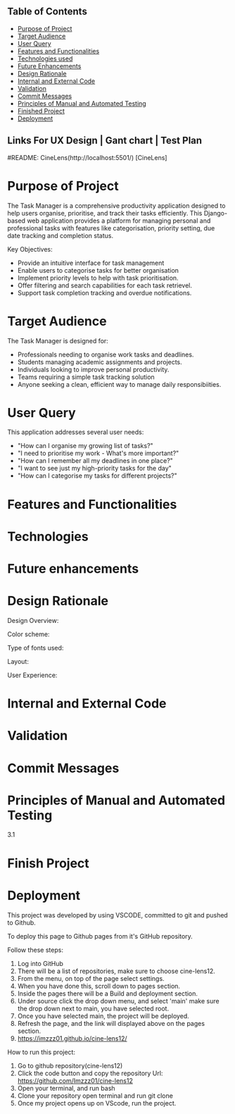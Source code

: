 ## Table of Contents
- [Purpose of Project](#purpose)
- [Target Audience](#target-audience)
- [User Query](#user-query)
- [Features and Functionalities](#features)
- [Technologies used](#technologies)
- [Future Enhancements](#future-enhancements)
- [Design Rationale](#design-rationale)
- [Internal and External Code](#internal-and-external-code)
- [Validation](#validator)
- [Commit Messages](#internal-and-external-code)
- [Principles of Manual and Automated Testing](#principles-of-manual-and-automated-testing)
- [Finished Project](#finished-project)
- [Deployment](#deployment)

## Links For UX Design | Gant chart | Test Plan



#README: CineLens(http://localhost:5501/) [CineLens]
# Purpose of Project <a id="purpose"></a>

The Task Manager is a comprehensive productivity application designed to help users organise, prioritise, and track their tasks efficiently. This Django-based web application provides a platform for managing personal and professional tasks with features like categorisation, priority setting, due date tracking and completion status.

Key Objectives: 

- Provide an intuitive interface for task management
- Enable users to categorise tasks for better organisation
- Implement priority levels to help with task prioritisation.
- Offer filtering and search capabilities for each task retrievel.
- Support task completion tracking and overdue notifications.


# Target Audience<a id="target-audience"></a>

The Task Manager is designed for:

- Professionals needing to organise work tasks and deadlines.
- Students managing academic assignments and projects.
- Individuals looking to improve personal productivity.
- Teams requiring a simple task tracking solution
- Anyone seeking a clean, efficient way to manage daily responsibiities.


# User Query<a id="user-query"></a>

This application addresses several user needs:
- "How can I organise my growing list of tasks?"
- "I need to prioritise my work - What's more important?"
- "How can I remember all my deadlines in one place?"
- "I want to see just my high-priority tasks for the day"
- "How can I categorise my tasks for different projects?"


# Features and Functionalities<a id="features"></a>


# Technologies <a id="technologies"></a>
 

# Future enhancements <a id="future-enhancements"></a>
 


# Design Rationale <a id="design-rationale"></a>

Design Overview:



Color scheme:



Type of fonts used: 


Layout:


User Experience:




# Internal and External Code <a id="internal-and-external-code"></a>



# Validation <a id="validator"></a>





# Commit Messages <a id="commit-messages"></a>



# Principles of Manual and Automated Testing <a id="principles-of-manual-and-automated-testing"></a>
3.1 


# Finish Project <a id="finished-project"></a>




# Deployment <a id="deployment"></a>

This project was developed by using VSCODE, committed to git and pushed to Github.

To deploy this page to Github pages from it's GitHub repository.

Follow these steps:

1. Log into GitHub
2. There will be a list of repositories, make sure to choose cine-lens12.
3. From the menu, on top of the page select settings.
4. When you have done this, scroll down to pages section.
5. Inside the pages there will be a Build and deployment section.
6. Under source click the drop down menu, and select 'main' make sure the drop down next to main, you have selected root.
7. Once you have selected main, the project will be deployed.
8. Refresh the page, and the link will displayed above on the pages section.
9. https://imzzz01.github.io/cine-lens12/

How to run this project:
1. Go to github repository(cine-lens12)
2. Click the code button and copy the repository Url: https://github.com/Imzzz01/cine-lens12
3. Open your terminal, and run bash
4. Clone your repository open terminal and run git clone 
5. Once my project opens up on VScode, run the project.

